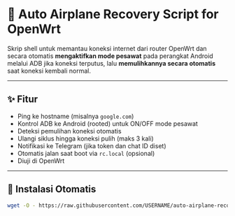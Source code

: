 # 📡 Auto Airplane Recovery Script for OpenWrt

Skrip shell untuk memantau koneksi internet dari router OpenWrt dan secara otomatis **mengaktifkan mode pesawat** pada perangkat Android melalui ADB jika koneksi terputus, lalu **memulihkannya secara otomatis** saat koneksi kembali normal.

---

## ✨ Fitur

- Ping ke hostname (misalnya `google.com`)
- Kontrol ADB ke Android (rooted) untuk ON/OFF mode pesawat
- Deteksi pemulihan koneksi otomatis
- Ulangi siklus hingga koneksi pulih (maks 3 kali)
- Notifikasi ke Telegram (jika token dan chat ID diset)
- Otomatis jalan saat boot via `rc.local` (opsional)
- Diuji di OpenWrt

---

## 🔧 Instalasi Otomatis

```sh
wget -O - https://raw.githubusercontent.com/USERNAME/auto-airplane-recovery/main/install_auto_airplane.sh | sh
